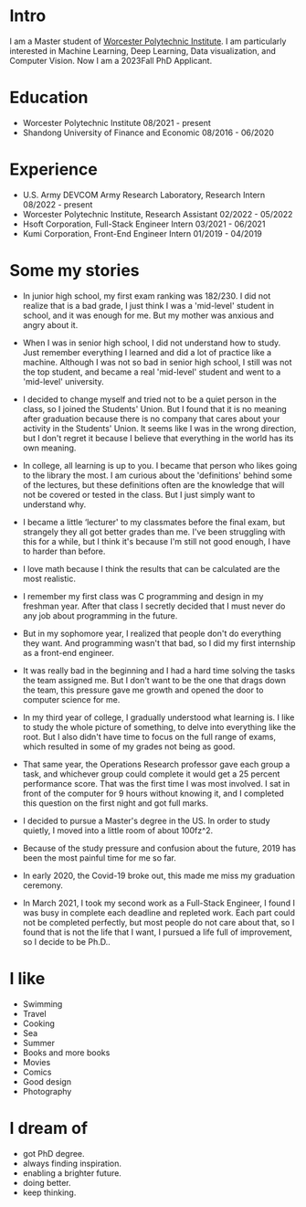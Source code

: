 # Intro

I am a Master student of [Worcester Polytechnic Institute](https://www.wpi.edu/). I am particularly interested in Machine Learning, Deep Learning, Data visualization, and Computer Vision. Now I am a 2023Fall PhD Applicant.

# Education

- Worcester Polytechnic Institute   08/2021 - present
- Shandong University of Finance and Economic   08/2016 - 06/2020

# Experience

- U.S. Army DEVCOM Army Research Laboratory, Research Intern    08/2022 - present
- Worcester Polytechnic Institute, Research Assistant   02/2022 - 05/2022
- Hsoft Corporation, Full-Stack Engineer Intern   03/2021 - 06/2021
- Kumi Corporation, Front-End Engineer Intern   01/2019 - 04/2019

# Some my stories

- In junior high school, my first exam ranking was 182/230. I did not realize that is a bad grade, I just think I was a 'mid-level' student in school, and it was enough for me. But my mother was anxious and angry about it.

- When I was in senior high school, I did not understand how to study. Just remember everything I learned and did a lot of practice like a machine. Although I was not so bad in senior high school, I still was not the top student, and became a real 'mid-level' student and went to a 'mid-level' university.

- I decided to change myself and tried not to be a quiet person in the class, so I joined the Students' Union. But I found that it is no meaning after graduation because there is no company that cares about your activity in the Students' Union. It seems like I was in the wrong direction, but I don't regret it because I believe that everything in the world has its own meaning.

- In college, all learning is up to you. I became that person who likes going to the library the most. I am curious about the 'definitions' behind some of the lectures, but these definitions often are the knowledge that will not be covered or tested in the class. But I just simply want to understand why.

- I became a little ‘lecturer' to my classmates before the final exam, but strangely they all got better grades than me. I've been struggling with this for a while, but I think it's because I'm still not good enough, I have to harder than before.

- I love math because I think the results that can be calculated are the most realistic.

- I remember my first class was C programming and design in my freshman year. After that class I secretly decided that I must never do any job about programming in the future.

- But in my sophomore year, I realized that people don't do everything they want. And programming wasn't that bad, so I did my first internship as a front-end engineer.

- It was really bad in the beginning and I had a hard time solving the tasks the team assigned me. But I don't want to be the one that drags down the team, this pressure gave me growth and opened the door to computer science for me.

- In my third year of college, I gradually understood what learning is. I like to study the whole picture of something, to delve into everything like the root. But I also didn't have time to focus on the full range of exams, which resulted in some of my grades not being as good.

- That same year, the Operations Research professor gave each group a task, and whichever group could complete it would get a 25 percent performance score. That was the first time I was most involved. I sat in front of the computer for 9 hours without knowing it, and I completed this question on the first night and got full marks.

- I decided to pursue a Master's degree in the US. In order to study quietly, I moved into a little room of about 100fz^2.

- Because of the study pressure and confusion about the future, 2019 has been the most painful time for me so far.

- In early 2020, the Covid-19 broke out, this made me miss my graduation ceremony.

- In March 2021, I took my second work as a Full-Stack Engineer, I found I was busy in complete each deadline and repleted work. Each part could not be completed perfectly, but most people do not care about that, so I found that is not the life that I want, I pursued a life full of improvement, so I decide to be Ph.D..


# I like

- Swimming
- Travel
- Cooking
- Sea
- Summer
- Books and more books
- Movies
- Comics
- Good design
- Photography

# I dream of

- got PhD degree.
- always finding inspiration.
- enabling a brighter future.
- doing better.
- keep thinking.